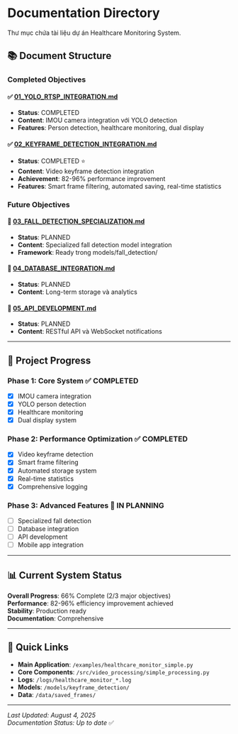 # Documentation Directory

Thư mục chứa tài liệu dự án Healthcare Monitoring System.

## 📚 Document Structure

### **Completed Objectives**

#### ✅ [01_YOLO_RTSP_INTEGRATION.md](01_YOLO_RTSP_INTEGRATION.md) 
- **Status**: COMPLETED
- **Content**: IMOU camera integration với YOLO detection
- **Features**: Person detection, healthcare monitoring, dual display

#### ✅ [02_KEYFRAME_DETECTION_INTEGRATION.md](02_KEYFRAME_DETECTION_INTEGRATION.md)
- **Status**: COMPLETED ⭐
- **Content**: Video keyframe detection integration 
- **Achievement**: 82-96% performance improvement
- **Features**: Smart frame filtering, automated saving, real-time statistics

### **Future Objectives**

#### 🔄 [03_FALL_DETECTION_SPECIALIZATION.md](03_FALL_DETECTION_SPECIALIZATION.md)
- **Status**: PLANNED
- **Content**: Specialized fall detection model integration
- **Framework**: Ready trong models/fall_detection/

#### 🔄 [04_DATABASE_INTEGRATION.md](04_DATABASE_INTEGRATION.md)  
- **Status**: PLANNED
- **Content**: Long-term storage và analytics

#### 🔄 [05_API_DEVELOPMENT.md](05_API_DEVELOPMENT.md)
- **Status**: PLANNED  
- **Content**: RESTful API và WebSocket notifications

---

## 🎯 Project Progress

### **Phase 1: Core System** ✅ COMPLETED
- [x] IMOU camera integration
- [x] YOLO person detection  
- [x] Healthcare monitoring
- [x] Dual display system

### **Phase 2: Performance Optimization** ✅ COMPLETED
- [x] Video keyframe detection
- [x] Smart frame filtering
- [x] Automated storage system
- [x] Real-time statistics  
- [x] Comprehensive logging

### **Phase 3: Advanced Features** 🔄 IN PLANNING
- [ ] Specialized fall detection
- [ ] Database integration
- [ ] API development
- [ ] Mobile app integration

---

## 📊 Current System Status

**Overall Progress**: 66% Complete (2/3 major objectives)  
**Performance**: 82-96% efficiency improvement achieved  
**Stability**: Production ready  
**Documentation**: Comprehensive  

---

## 🔗 Quick Links

- **Main Application**: `/examples/healthcare_monitor_simple.py`
- **Core Components**: `/src/video_processing/simple_processing.py`
- **Logs**: `/logs/healthcare_monitor_*.log`
- **Models**: `/models/keyframe_detection/`
- **Data**: `/data/saved_frames/`

---

*Last Updated: August 4, 2025*  
*Documentation Status: Up to date* ✅
